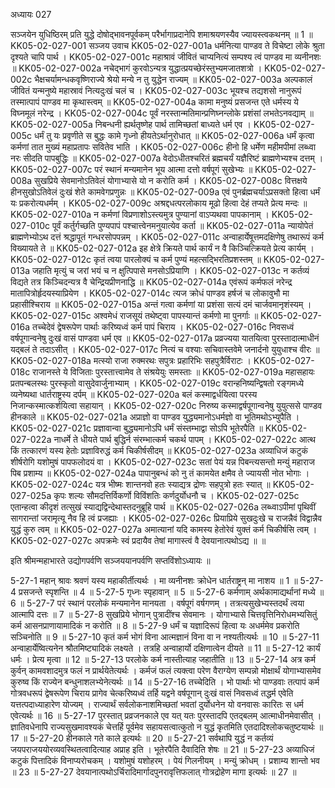 अध्यायः 027

सञ्जयेन युधिष्ठिरम् प्रति युद्धे दोषोद्भावनपूर्वकम् परैर्भागाप्रदानेपि शमाश्रयणस्यैव ज्यायस्त्वकथनम् ॥ 1 ॥
KK05-02-027-001	सञ्जय उवाच 
KK05-02-027-001a	धर्मनित्या पाण्डव ते विचेष्टा लोके श्रुता दृश्यते चापि पार्थ ।
KK05-02-027-001c	महाश्रावं जीवितं चाप्यनित्यं सम्पश्य त्वं पाण्डव मा व्यनीनशः ॥
KK05-02-027-002a	नचेद्भागं कुरवोऽन्यत्र युद्धात्प्रयच्छेरंस्तुभ्यमजातशत्रो ।
KK05-02-027-002c	भैक्षचर्यामन्धकवृष्णिराज्ये श्रेयो मन्ये न तु युद्धेन राज्यम् ॥
KK05-02-027-003a	अल्पकालं जीवितं यन्मनुष्ये महास्रावं नित्यदुःखं चलं च ।
KK05-02-027-003c	भूयश्च तद्यशसो नानुरूपं तस्मात्पापं पाण्डव मा कृथास्त्वम् ॥
KK05-02-027-004a	कामा मनुष्यं प्रसजन्त एते धर्मस्य ये विघ्नमूलं नरेन्द्र ।
KK05-02-027-004c	पूर्वं नरस्तान्मतिमान्प्रणिघ्नन्लोके प्रशंसां लभतेऽनवद्याम् ॥
KK05-02-027-005a	निबन्धनी ह्यर्थतृष्णेह पार्थ तामिच्छतां बाध्यते धर्म एव ।
KK05-02-027-005c	धर्मं तु यः प्रवृणीते स बुद्धः कामे गृध्नो हीयतेऽर्थानुरोधात् ॥
KK05-02-027-006a	धर्मं कृत्वा कर्मणां तात मुख्यं महाप्रतापः सवितेव भाति ।
KK05-02-027-006c	हीनो हि धर्मेण महीमपीमां लब्ध्वा नरः सीदति पापबुद्धिः ॥
KK05-02-027-007a	वेदोऽधीतश्चरितं ब्रह्मचर्यं यज्ञैरिष्टं ब्राह्मणेभ्यश्च दत्तम् ।
KK05-02-027-007c	परं स्थानं मन्यमानेन भूय आत्मा दत्तो वर्षपूगं सुखेभ्यः ॥
KK05-02-027-008a	सुखप्रिये सेवमानोऽतिवेलं योगाभ्यासे यो न करोति कर्म ।
KK05-02-027-008c	वित्तक्षये हीनसुखोऽतिवेलं दुःखं शेते कामवेगप्रणुन्नः ॥
KK05-02-027-009a	एवं पुनर्ब्रह्मचर्याऽप्रसक्तो हित्वा धर्मं यः प्रकरोत्यधर्मम् ।
KK05-02-027-009c	अश्रद्दधत्परलोकाय मूढो हित्वा देहं तप्यते प्रेत्य मन्दः ॥
KK05-02-027-010a	न कर्मणां विप्रणाशोऽस्त्यमुत्र पुण्यानां वाऽप्यथवा पापकानाम् ।
KK05-02-027-010c	पूर्वं कर्तुर्गच्छति पुण्यपापं पश्चात्त्वेनमनुयात्येव कर्ता ॥
KK05-02-027-011a	न्यायोपेतं ब्राह्मणेभ्योऽथ दत्तं श्रद्धापूतं गन्धरसोपपन्नम् ।
KK05-02-027-011c	अन्वाहार्येषूत्तमदक्षिणेषु तथारूपं कर्म विख्यायते ते ॥
KK05-02-027-012a	इह क्षेत्रे क्रियते पार्थ कार्यं न वै किञ्चित्क्रियते प्रेत्य कार्यम् ।
KK05-02-027-012c	कृतं त्वया पारलोक्यं च कर्म पुण्यं महत्सद्भिरतिप्रशस्तम् ॥
KK05-02-027-013a	जहाति मृत्युं च जरां भयं च न क्षुत्पिपासे मनसोऽप्रियाणि ।
KK05-02-027-013c	न कर्तव्यं विद्यते तत्र किञ्चिदन्यत्र वै चेन्द्रियप्रीणनाद्धि ॥
KK05-02-027-014a	एवंरूपं कर्मफलं नरेन्द्र मातापित्रोर्हृदयस्याप्रियेण ।
KK05-02-027-014c	त्यज क्रोधं पाण्डव हर्षजं च लोकावुभौ मा प्रहासीश्चिराय ॥
KK05-02-027-015a	अन्तं गत्वा कर्मणां या प्रशंसा सत्यं दमं चार्जवमानृशंस्यम् ।
KK05-02-027-015c	अश्वमेधं राजसूयं तथेष्ट्वा पापस्यान्तं कर्मणो मा पुनर्गाः ॥
KK05-02-027-016a	तच्चेदेवं द्वेषरूपेण पार्थाः करिष्यध्वं कर्म पापं चिराय ।
KK05-02-027-016c	निवसध्वं वर्षपूगान्वनेषु दुःखं वासं पाण्डवा धर्म एव ॥
KK05-02-027-017a	प्रव्रज्यया यातयित्वा पुरस्तादात्माधीनं यद्बलं ते तदाऽसीत् ।
KK05-02-027-017c	नित्यं च वश्याः सचिवास्तवेमे जनार्दनो युयुधाश्च वीरः ॥
KK05-02-027-018a	मत्स्यो राजा रुक्मरथः सपुत्रः प्रहारिभिः सहपुत्रैर्विराटः ।
KK05-02-027-018c	राजानस्ते ये विजिताः पुरस्तात्त्वामेव ते संश्रयेयुः समस्ताः ॥
KK05-02-027-019a	महासहायः प्रतपन्बलस्थः पुरस्कृतो वासुदेवार्जुनाभ्याम् ।
KK05-02-027-019c	वरान्हनिष्यन्द्विषतो रङ्गमध्ये व्यनेष्यथा धार्तराष्ट्रस्य दर्पम् ॥
KK05-02-027-020a	बलं कस्माद्वर्धयित्वा परस्य निजान्कस्मात्कर्शयित्वा सहायान् ।
KK05-02-027-020c	निरुष्य कस्माद्वर्षपूगान्वनेषु युयुत्ससे पाण्डव हीनकाले ॥
KK05-02-027-021a	अप्राज्ञो वा पाण्डव युद्ध्यमानोऽधर्मज्ञो वा भूतिमथोऽभ्युपैति ।
KK05-02-027-021c	प्रज्ञावान्वा बुद्ध्यमानोऽपि धर्मं संस्तम्भाद्वा सोऽपि भूतेरपैति ॥
KK05-02-027-022a	नाधर्मे ते धीयते पार्थ बुद्धिर्न संरम्भात्कर्म चकर्थ पापम् ।
KK05-02-027-022c	आत्थ किं तत्कारणं यस्य हेतोः प्रज्ञाविरुद्धं कर्म चिकीर्षसीदम् ॥
KK05-02-027-023a	अव्याधिजं कटुकं शीर्षरोगि यशोमुषं पापफलोदयं वा ।
KK05-02-027-023c	सतां पेयं यन्न पिबन्त्यसन्तो मन्युं महाराज पिब प्रशाम्य ॥
KK05-02-027-024a	पापानुबन्धं को नु तं कामयेत क्षमैव ते ज्यायसी नोत भोगाः ।
KK05-02-027-024c	यत्र भीष्मः शान्तनवो हतः स्याद्यत्र द्रोणः सहपुत्रो हतः स्यात् ॥
KK05-02-027-025a	कृपः शल्यः सौमदत्तिर्विकर्णो विविंशतिः कर्णदुर्योधनौ च ।
KK05-02-027-025c	एतान्हत्वा कीदृशं तत्सुखं स्याद्यद्विन्देथास्तदनुब्रूहि पार्थ ॥
KK05-02-027-026a	लब्ध्वाऽपीमां पृथिवीं सागरान्तां जरामृत्यू नैव हि त्वं प्रजह्याः ।
KK05-02-027-026c	प्रियाप्रिये सुखदुःखे च राजन्नैवं विद्वान्नैव युद्धं कुरु त्वम् ॥
KK05-02-027-027a	अमात्यानां यदि कामस्य हेतोरेवं युक्तं कर्म चिकीर्षसि त्वम् ।
KK05-02-027-027c	अपक्रमेः स्वं प्रदायैव तेषां मागास्त्वं वै देवयानात्पथोऽद्य ॥ ॥

इति श्रीमन्महाभारते उद्योगपर्वणि सञ्जययानपर्वणि सप्तविंशोऽध्यायः ॥

5-27-1 महान् श्रावः श्रवणं यस्य महाकीर्तीत्यर्थः । मा व्यनीनशः क्रोधेन धार्तराष्ट्रन् मा नाशय ॥ 1 ॥ 5-27-4 प्रसजन्ते स्पृशन्ति ॥ 4 ॥ 5-27-5 गृध्नः स्पृहावान् ॥ 5 ॥ 5-27-6 कर्मणाम् अर्थकामाद्यर्थानां मध्ये ॥ 6 ॥ 5-27-7 परं स्थानं परलोकं मन्यमानेन मानयता । वर्षपूगं वर्षगणम् । तत्रत्यसुखेभ्यस्तदर्थं त्वया आत्मापि दत्तः ॥ 7 ॥ 5-27-8 सुखप्रिये भोगान् पुत्रादींश्च सेवमानः । योगाभ्यासे चित्तवृत्तिनिरोधमभ्यसितुं कर्म आसनप्राणायामादिकं न करोति ॥ 8 ॥ 5-27-9 धर्मं च यज्ञादिरूपं हित्वा यः अधर्ममेव प्रकरोति सञ्चिनोति ॥ 9 ॥ 5-27-10 कृतं कर्म भोगं विना आत्मज्ञानं विना वा न नश्यतीत्यर्थः ॥ 10 ॥ 5-27-11 अन्वाहार्येष्वित्यनेन श्रौतमिष्ट्यादिकं लक्ष्यते । तत्रहि अन्वाहार्यो दक्षिणात्वेन दीयते ॥ 11 ॥ 5-27-12 कार्यं धर्मः । प्रेत्य मृत्वा ॥ 12 ॥ 5-27-13 परलोके कर्म नास्तीत्याह जहातीति ॥ 13 ॥ 5-27-14 अत्र कर्म कुर्वन् कामवशादमुत्र फलं न प्रार्थयेतेत्यर्थः । कर्मजं फलं त्यक्त्वा परेण वैराग्येण सम्पन्नो मोक्षार्थं योगाभ्यासमेव कुरुष्व किं राज्येन बन्धुनाशलभ्येनेत्यर्थः ॥ 14 ॥ 5-27-16 तच्चेदिति । भो पार्थाः भो पाण्डवाः तत्पापं कर्म गोत्रवधरूपं द्वेषरूपेण चिराय प्रागेव चेत्करिष्यध्वं तर्हि यद्वने वर्षपूगान् दुःखं वासं निवसध्वं तद्धर्म एवेति यत्तत्पदाध्याहारेण योज्यम् । राज्यार्थं सर्वलोकनाशमिच्छतां भवतां दुर्योधनेन यो वनवासः कारितः स धर्म एवेत्यर्थः ॥ 16 ॥ 5-27-17 पुरस्तात् प्रव्रजनकाले एव यत् यतः पुरस्तादपि एतद्बलम् आत्माधीनमेवासीत् । ज्ञातिवधेनापि राज्यसुखमावश्यकं चेत्तर्हि पूर्वमेव सहायसत्वात्कुतो न युद्धं कृतमिति एतदादिश्लोकचतुष्टयार्थः ॥ 17 ॥ 5-27-20 हीनकाले गते काले इत्यर्थः ॥ 20 ॥ 5-27-21 सर्वथापि युद्धं न कर्तव्यं जयपराजययोरव्यवस्थितत्वादित्याह अप्राह इति । भूतेरपैति दैवादिति शेषः ॥ 21 ॥ 5-27-23 अव्याधिजं कटुकं पित्तादिकं विनाप्यरोचकम् । यशोमुषं यशोहरम् । पेयं गिलनीयम् । मन्युं क्रोधम् । प्रशाम्य शान्तो भव ॥ 23 ॥ 5-27-27 देवयानात्पथोऽर्चिरादिमार्गादपुनरावृत्तिफलात् गोत्रद्रोहेण मागा इत्यर्थः ॥ 27 ॥

